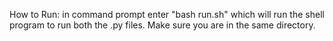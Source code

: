 How to Run:
in command prompt enter "bash run.sh" which will run the shell program to run both the .py files. Make sure you are in the same directory.
